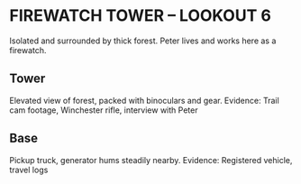# FIREWATCH TOWER – LOOKOUT 6
Isolated and surrounded by thick forest. Peter lives and works here as a firewatch.

## Tower
Elevated view of forest, packed with binoculars and gear.
Evidence: Trail cam footage, Winchester rifle, interview with Peter

## Base
Pickup truck, generator hums steadily nearby.
Evidence: Registered vehicle, travel logs